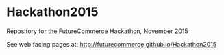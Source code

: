 # Hackathon2015
Repository for the FutureCommerce Hackathon, November 2015


See web facing pages at: http://futurecommerce.github.io/Hackathon2015
